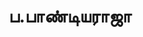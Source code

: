 ---
layout: tagpage
title: "ப.பாண்டியராஜா"
tag: ப.பாண்டியராஜா
description: "ப.பாண்டியராஜா தொடர்புடைய அகராதிகள்"
robots: noindex
---